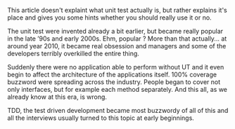 This article doesn't explaint what unit test actually is, but rather explains it's place and gives you some hints whether you should really use it or no.

The unit test were invented already a bit earlier, but became really popular in the late ’90s and early 2000s.
Ehm, popular ? More than that actually... at around year 2010, it became real obsession and managers and some of the developers terribly overkilled the entire thing.

Suddenly there were no application able to perform without UT and it even begin to affect the architecture of the applications itself. 100% coverage buzzword were spreading across the industry. People began to cover not only interfaces, but for example each method separately. And this all, as we already know at this era, is wrong.

TDD, the test driven development became most buzzwordy of all of this and all the interviews usually turned to this topic at early beginnings.

<!--stackedit_data:
eyJoaXN0b3J5IjpbMjA0ODI0OTQwMCwxNjk3ODAxMjA3LC0xMT
kxNjUyNTQ0LDc1OTYyNjgyNCwtMTM1NTg2MjQ5MSwtMTg1ODI2
ODk4NiwtMjM0NTU1MjA2LC03MjUxMjEwNSw0OTc4MTg4MTAsLT
IwODg3NDY2MTJdfQ==
-->